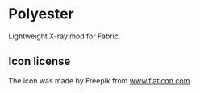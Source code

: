 # Polyester
Lightweight X-ray mod for Fabric.

## Icon license
The icon was made by Freepik from www.flaticon.com.
